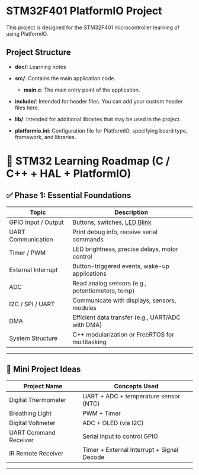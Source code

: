 # STM32F401 PlatformIO Project

This project is designed for the STM32F401 microcontroller learning of using PlatformIO. 

## Project Structure

- **doc/**: Learning notes
  
- **src/**: Contains the main application code.
  - **main.c**: The main entry point of the application.
  
- **include/**: Intended for header files. You can add your custom header files here.

- **lib/**: Intended for additional libraries that may be used in the project.

- **platformio.ini**: Configuration file for PlatformIO, specifying board type, framework, and libraries.


# 🌱 STM32 Learning Roadmap (C / C++ + HAL + PlatformIO)

## ✅ Phase 1: Essential Foundations

| Topic               | Description                                         |
|--------------------|-----------------------------------------------------|
| GPIO Input / Output| Buttons, switches, [LED Blink](doc/gpio/led-blink.md)                        |
| UART Communication | Print debug info, receive serial commands           |
| Timer / PWM        | LED brightness, precise delays, motor control       |
| External Interrupt | Button-triggered events, wake-up applications       |
| ADC                | Read analog sensors (e.g., potentiometers, temp)    |
| I2C / SPI / UART   | Communicate with displays, sensors, modules         |
| DMA                | Efficient data transfer (e.g., UART/ADC with DMA)   |
| System Structure   | C++ modularization or FreeRTOS for multitasking     |

---

## 🧪 Mini Project Ideas

| Project Name           | Concepts Used                              |
|------------------------|--------------------------------------------|
| Digital Thermometer    | UART + ADC + temperature sensor (NTC)      |
| Breathing Light        | PWM + Timer                                |
| Digital Voltmeter      | ADC + OLED (via I2C)                       |
| UART Command Receiver  | Serial input to control GPIO               |
| IR Remote Receiver     | Timer + External Interrupt + Signal Decode |

---

